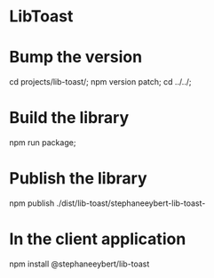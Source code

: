 # LibToast

# Bump the version
cd projects/lib-toast/;
npm version patch;
cd ../../;

# Build the library
npm run package;

# Publish the library
npm publish ./dist/lib-toast/stephaneeybert-lib-toast-

# In the client application
npm install @stephaneeybert/lib-toast
